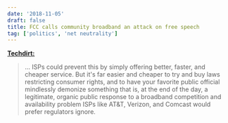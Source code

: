 ```yaml
---
date: '2018-11-05'
draft: false
title: FCC calls community broadband an attack on free speech
tag: ['politics', 'net neutrality']
---
```


**[Techdirt:](https://www.techdirt.com/2018/10/30/fcc-falsely-declares-community-broadband-ominous-attack-free-speech/)**

> ... ISPs could prevent this by simply offering better, faster, and cheaper service. But it's far easier and cheaper to try and buy laws restricting consumer rights, and to have your favorite public official mindlessly demonize something that is, at the end of the day, a legitimate, organic public response to a broadband competition and availability problem ISPs like AT&T, Verizon, and Comcast would prefer regulators ignore.<!-- excerpt -->
